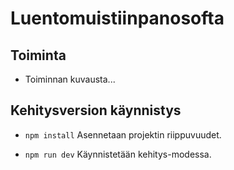 # Luentomuistiinpanosofta

## Toiminta

- Toiminnan kuvausta...

## Kehitysversion käynnistys

- `npm install`
  Asennetaan projektin riippuvuudet.

- `npm run dev`
  Käynnistetään kehitys-modessa.
